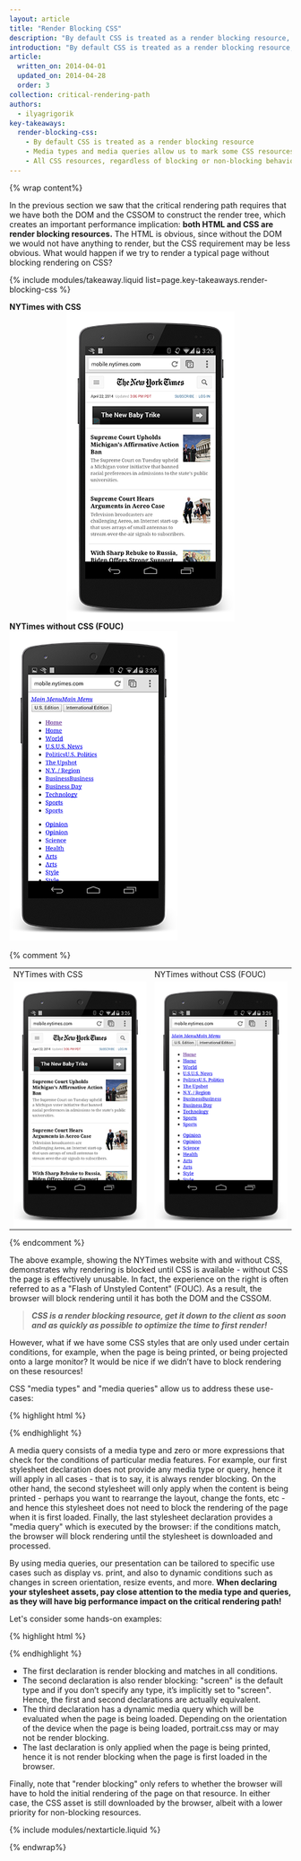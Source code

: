 ```yaml
---
layout: article
title: "Render Blocking CSS"
description: "By default CSS is treated as a render blocking resource, which means that the browser will hold rendering of any processed content until the CSSOM is constructed. Make sure to keep your CSS lean, deliver it as quickly as possible, and use media types and queries to unblock rendering."
introduction: "By default CSS is treated as a render blocking resource, which means that the browser will hold rendering of any processed content until the CSSOM is constructed. Make sure to keep your CSS lean, deliver it as quickly as possible, and use media types and queries to unblock rendering."
article:
  written_on: 2014-04-01
  updated_on: 2014-04-28
  order: 3
collection: critical-rendering-path
authors:
  - ilyagrigorik
key-takeaways:
  render-blocking-css:
    - By default CSS is treated as a render blocking resource
    - Media types and media queries allow us to mark some CSS resources as non render blocking
    - All CSS resources, regardless of blocking or non-blocking behavior are downloaded by the browser
---
```

{% wrap content%}

<style>
  img, video, object {
    max-width: 100%;
  }

  img.center {
    display: block;
    margin-left: auto;
    margin-right: auto;
  }
</style>


In the previous section we saw that the critical rendering path requires that we have both the DOM and the CSSOM to construct the render tree, which creates an important performance implication: **both HTML and CSS are render blocking resources.** The HTML is obvious, since without the DOM we would not have anything to render, but the CSS requirement may be less obvious. What would happen if we try to render a typical page without blocking rendering on CSS?

{% include modules/takeaway.liquid list=page.key-takeaways.render-blocking-css %}

<div class="clear">
  <div class="g--half">
    <b>NYTimes with CSS</b>
    <img class="center" src="images/nytimes-css-device.png" alt="NYTimes with CSS">

  </div>

  <div class="g--half g--last">
    <b>NYTimes without CSS (FOUC)</b>
    <img src="images/nytimes-nocss-device.png" alt="NYTimes without CSS">

  </div>
</div>

{% comment %}
<table>
<tr>
<td>NYTimes with CSS</td>
<td>NYTimes without CSS (FOUC)</td>
</tr>
<tr>
<td><img src="images/nytimes-css-device.png" alt="NYTimes with CSS" class="center"></td>
<td><img src="images/nytimes-nocss-device.png" alt="NYTimes without CSS" class="center"></td>
</tr>
</table>
{% endcomment %}

The above example, showing the NYTimes website with and without CSS, demonstrates why rendering is blocked until CSS is available - without CSS the page is effectively unusable. In fact, the experience on the right is often referred to as a "Flash of Unstyled Content" (FOUC). As a result, the browser will block rendering until it has both the DOM and the CSSOM.

> **_CSS is a render blocking resource, get it down to the client as soon and as quickly as possible to optimize the time to first render!_**

However, what if we have some CSS styles that are only used under certain conditions, for example, when the page is being printed, or being projected onto a large monitor? It would be nice if we didn’t have to block rendering on these resources!

CSS "media types" and "media queries" allow us to address these use-cases:

{% highlight html %}
<link href="style.css" rel="stylesheet">
<link href="print.css" rel="stylesheet" media="print">
<link href="other.css" rel="stylesheet" media="(min-width: 40em)">
{% endhighlight %}

A media query consists of a media type and zero or more expressions that check for the conditions of particular media features. For example, our first stylesheet declaration does not provide any media type or query, hence it will apply in all cases - that is to say, it is always render blocking. On the other hand, the second stylesheet will only apply when the content is being printed - perhaps you want to rearrange the layout, change the fonts, etc - and hence this stylesheet does not need to block the rendering of the page when it is first loaded. Finally, the last stylesheet declaration provides a "media query" which is executed by the browser: if the conditions match, the browser will block rendering until the stylesheet is downloaded and processed.

By using media queries, our presentation can be tailored to specific use cases such as display vs. print, and also to dynamic conditions such as changes in screen orientation, resize events, and more. **When declaring your stylesheet assets, pay close attention to the media type and queries, as they will have big performance impact on the critical rendering path!**

Let's consider some hands-on examples:

{% highlight html %}
<link href="style.css"    rel="stylesheet">
<link href="style.css"    rel="stylesheet" media="screen">
<link href="portrait.css" rel="stylesheet" media="orientation:portrait">
<link href="print.css"    rel="stylesheet" media="print">
{% endhighlight %}

* The first declaration is render blocking and matches in all conditions.
* The second declaration is also render blocking: "screen" is the default type and if you don’t specify any type, it’s implicitly set to "screen". Hence, the first and second declarations are actually equivalent.
* The third declaration has a dynamic media query which will be evaluated when the page is being loaded. Depending on the orientation of the device when the page is being loaded, portrait.css may or may not be render blocking.
* The last declaration is only applied when the page is being printed, hence it is not render blocking when the page is first loaded in the browser.

Finally, note that "render blocking" only refers to whether the browser will have to hold the initial rendering of the page on that resource. In either case, the CSS asset is still downloaded by the browser, albeit with a lower priority for non-blocking resources.

{% include modules/nextarticle.liquid %}

{% endwrap%}
